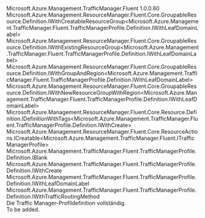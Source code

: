 <Type Name="IDefinition" FullName="Microsoft.Azure.Management.TrafficManager.Fluent.TrafficManagerProfile.Definition.IDefinition">
  <TypeSignature Language="C#" Value="public interface IDefinition : Microsoft.Azure.Management.ResourceManager.Fluent.Core.GroupableResource.Definition.IWithCreatableResourceGroup&lt;Microsoft.Azure.Management.TrafficManager.Fluent.TrafficManagerProfile.Definition.IWithLeafDomainLabel&gt;, Microsoft.Azure.Management.ResourceManager.Fluent.Core.GroupableResource.Definition.IWithExistingResourceGroup&lt;Microsoft.Azure.Management.TrafficManager.Fluent.TrafficManagerProfile.Definition.IWithLeafDomainLabel&gt;, Microsoft.Azure.Management.ResourceManager.Fluent.Core.GroupableResource.Definition.IWithGroupAndRegion&lt;Microsoft.Azure.Management.TrafficManager.Fluent.TrafficManagerProfile.Definition.IWithLeafDomainLabel&gt;, Microsoft.Azure.Management.ResourceManager.Fluent.Core.GroupableResource.Definition.IWithNewResourceGroupWithRegion&lt;Microsoft.Azure.Management.TrafficManager.Fluent.TrafficManagerProfile.Definition.IWithLeafDomainLabel&gt;, Microsoft.Azure.Management.ResourceManager.Fluent.Core.Resource.Definition.IDefinitionWithTags&lt;Microsoft.Azure.Management.TrafficManager.Fluent.TrafficManagerProfile.Definition.IWithCreate&gt;, Microsoft.Azure.Management.ResourceManager.Fluent.Core.ResourceActions.ICreatable&lt;Microsoft.Azure.Management.TrafficManager.Fluent.ITrafficManagerProfile&gt;, Microsoft.Azure.Management.TrafficManager.Fluent.TrafficManagerProfile.Definition.IBlank, Microsoft.Azure.Management.TrafficManager.Fluent.TrafficManagerProfile.Definition.IWithCreate, Microsoft.Azure.Management.TrafficManager.Fluent.TrafficManagerProfile.Definition.IWithLeafDomainLabel, Microsoft.Azure.Management.TrafficManager.Fluent.TrafficManagerProfile.Definition.IWithTrafficRoutingMethod" />
  <TypeSignature Language="ILAsm" Value=".class public interface auto ansi abstract IDefinition implements class Microsoft.Azure.Management.ResourceManager.Fluent.Core.GroupableResource.Definition.IWithCreatableResourceGroup`1&lt;class Microsoft.Azure.Management.TrafficManager.Fluent.TrafficManagerProfile.Definition.IWithLeafDomainLabel&gt;, class Microsoft.Azure.Management.ResourceManager.Fluent.Core.GroupableResource.Definition.IWithExistingResourceGroup`1&lt;class Microsoft.Azure.Management.TrafficManager.Fluent.TrafficManagerProfile.Definition.IWithLeafDomainLabel&gt;, class Microsoft.Azure.Management.ResourceManager.Fluent.Core.GroupableResource.Definition.IWithGroupAndRegion`1&lt;class Microsoft.Azure.Management.TrafficManager.Fluent.TrafficManagerProfile.Definition.IWithLeafDomainLabel&gt;, class Microsoft.Azure.Management.ResourceManager.Fluent.Core.GroupableResource.Definition.IWithNewResourceGroupWithRegion`1&lt;class Microsoft.Azure.Management.TrafficManager.Fluent.TrafficManagerProfile.Definition.IWithLeafDomainLabel&gt;, class Microsoft.Azure.Management.ResourceManager.Fluent.Core.Resource.Definition.IDefinitionWithTags`1&lt;class Microsoft.Azure.Management.TrafficManager.Fluent.TrafficManagerProfile.Definition.IWithCreate&gt;, class Microsoft.Azure.Management.ResourceManager.Fluent.Core.ResourceActions.ICreatable`1&lt;class Microsoft.Azure.Management.TrafficManager.Fluent.ITrafficManagerProfile&gt;, class Microsoft.Azure.Management.ResourceManager.Fluent.Core.ResourceActions.IIndexable, class Microsoft.Azure.Management.TrafficManager.Fluent.TrafficManagerProfile.Definition.IBlank, class Microsoft.Azure.Management.TrafficManager.Fluent.TrafficManagerProfile.Definition.IWithCreate, class Microsoft.Azure.Management.TrafficManager.Fluent.TrafficManagerProfile.Definition.IWithEndpoint, class Microsoft.Azure.Management.TrafficManager.Fluent.TrafficManagerProfile.Definition.IWithLeafDomainLabel, class Microsoft.Azure.Management.TrafficManager.Fluent.TrafficManagerProfile.Definition.IWithMonitoringConfiguration, class Microsoft.Azure.Management.TrafficManager.Fluent.TrafficManagerProfile.Definition.IWithProfileStatus, class Microsoft.Azure.Management.TrafficManager.Fluent.TrafficManagerProfile.Definition.IWithTrafficRoutingMethod, class Microsoft.Azure.Management.TrafficManager.Fluent.TrafficManagerProfile.Definition.IWithTtl" />
  <TypeSignature Language="DocId" Value="T:Microsoft.Azure.Management.TrafficManager.Fluent.TrafficManagerProfile.Definition.IDefinition" />
  <TypeSignature Language="VB.NET" Value="Public Interface IDefinition&#xA;Implements IBlank, ICreatable(Of ITrafficManagerProfile), IDefinitionWithTags(Of IWithCreate), IWithCreatableResourceGroup(Of IWithLeafDomainLabel), IWithCreate, IWithExistingResourceGroup(Of IWithLeafDomainLabel), IWithGroupAndRegion(Of IWithLeafDomainLabel), IWithLeafDomainLabel, IWithNewResourceGroupWithRegion(Of IWithLeafDomainLabel), IWithTrafficRoutingMethod" />
  <TypeSignature Language="F#" Value="type IDefinition = interface&#xA;    interface IBlank&#xA;    interface IWithGroupAndRegion&lt;IWithLeafDomainLabel&gt;&#xA;    interface IWithExistingResourceGroup&lt;IWithLeafDomainLabel&gt;&#xA;    interface IWithNewResourceGroupWithRegion&lt;IWithLeafDomainLabel&gt;&#xA;    interface IWithCreatableResourceGroup&lt;IWithLeafDomainLabel&gt;&#xA;    interface IWithLeafDomainLabel&#xA;    interface IWithTrafficRoutingMethod&#xA;    interface IWithCreate&#xA;    interface ICreatable&lt;ITrafficManagerProfile&gt;&#xA;    interface IIndexable&#xA;    interface IDefinitionWithTags&lt;IWithCreate&gt;&#xA;    interface IWithMonitoringConfiguration&#xA;    interface IWithTtl&#xA;    interface IWithProfileStatus&#xA;    interface IWithEndpoint" />
  <AssemblyInfo>
    <AssemblyName>Microsoft.Azure.Management.TrafficManager.Fluent</AssemblyName>
    <AssemblyVersion>1.0.0.60</AssemblyVersion>
  </AssemblyInfo>
  <Interfaces>
    <Interface>
      <InterfaceName>Microsoft.Azure.Management.ResourceManager.Fluent.Core.GroupableResource.Definition.IWithCreatableResourceGroup&lt;Microsoft.Azure.Management.TrafficManager.Fluent.TrafficManagerProfile.Definition.IWithLeafDomainLabel&gt;</InterfaceName>
    </Interface>
    <Interface>
      <InterfaceName>Microsoft.Azure.Management.ResourceManager.Fluent.Core.GroupableResource.Definition.IWithExistingResourceGroup&lt;Microsoft.Azure.Management.TrafficManager.Fluent.TrafficManagerProfile.Definition.IWithLeafDomainLabel&gt;</InterfaceName>
    </Interface>
    <Interface>
      <InterfaceName>Microsoft.Azure.Management.ResourceManager.Fluent.Core.GroupableResource.Definition.IWithGroupAndRegion&lt;Microsoft.Azure.Management.TrafficManager.Fluent.TrafficManagerProfile.Definition.IWithLeafDomainLabel&gt;</InterfaceName>
    </Interface>
    <Interface>
      <InterfaceName>Microsoft.Azure.Management.ResourceManager.Fluent.Core.GroupableResource.Definition.IWithNewResourceGroupWithRegion&lt;Microsoft.Azure.Management.TrafficManager.Fluent.TrafficManagerProfile.Definition.IWithLeafDomainLabel&gt;</InterfaceName>
    </Interface>
    <Interface>
      <InterfaceName>Microsoft.Azure.Management.ResourceManager.Fluent.Core.Resource.Definition.IDefinitionWithTags&lt;Microsoft.Azure.Management.TrafficManager.Fluent.TrafficManagerProfile.Definition.IWithCreate&gt;</InterfaceName>
    </Interface>
    <Interface>
      <InterfaceName>Microsoft.Azure.Management.ResourceManager.Fluent.Core.ResourceActions.ICreatable&lt;Microsoft.Azure.Management.TrafficManager.Fluent.ITrafficManagerProfile&gt;</InterfaceName>
    </Interface>
    <Interface>
      <InterfaceName>Microsoft.Azure.Management.TrafficManager.Fluent.TrafficManagerProfile.Definition.IBlank</InterfaceName>
    </Interface>
    <Interface>
      <InterfaceName>Microsoft.Azure.Management.TrafficManager.Fluent.TrafficManagerProfile.Definition.IWithCreate</InterfaceName>
    </Interface>
    <Interface>
      <InterfaceName>Microsoft.Azure.Management.TrafficManager.Fluent.TrafficManagerProfile.Definition.IWithLeafDomainLabel</InterfaceName>
    </Interface>
    <Interface>
      <InterfaceName>Microsoft.Azure.Management.TrafficManager.Fluent.TrafficManagerProfile.Definition.IWithTrafficRoutingMethod</InterfaceName>
    </Interface>
  </Interfaces>
  <Docs>
    <summary>
            Die Traffic Manager-Profildefinition vollständig.
            </summary>
    <remarks>To be added.</remarks>
  </Docs>
  <Members />
</Type>